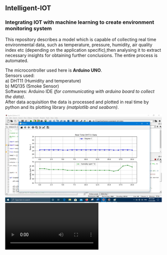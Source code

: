 ## Intelligent-IOT
### Integrating IOT with machine learning to create environment monitoring system
This repository describes a model which is capable of collecting real time environmental data, such as temperature, pressure, humidity, air quality index etc (depending on the application specific),then analysing it to extract necessary insights for obtaining further conclusions. The entire process is automated.

The microcontroller used here is **Arduino UNO**.\
Sensors used:        
a) DHT11 (Humidity and temperature)\
b) MQ135 (Smoke Sensor)\
Softwares:  Arduino IDE _(for communicating with arduino board to collect the data)_.\
After data acquisition the data is processed and plotted in real time by python and its plotting library _(matplotlib and seaborn)_.


![](DHT11/liveDatatempHumidity.jpg)
![](DHT11/setup.mp4)
